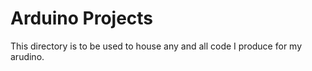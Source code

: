 Arduino Projects
=================

This directory is to be used to house any and all code I produce for my arudino. 